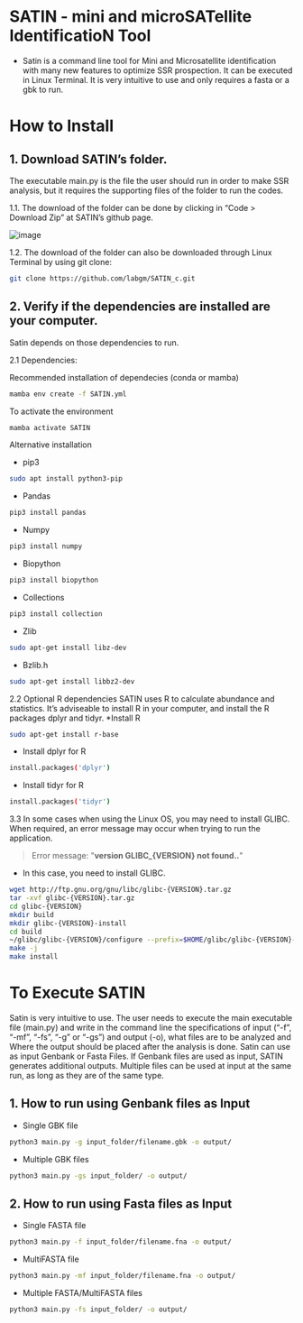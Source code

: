 # SATIN - mini and  microSATellite IdentificatioN Tool
- Satin is a command line tool for Mini and Microsatellite identification with many new features to optimize SSR prospection. It can be executed in Linux Terminal. It is very intuitive to use and only requires a fasta or a gbk to run.

# How to Install
## 1. Download SATIN’s folder. 
The executable main.py is the file the user should run in order to make SSR analysis, but it requires the supporting files of the folder to run the codes.

1.1. The download of the folder can be done by clicking in “Code > Download Zip” at SATIN’s github page.

![image](https://github.com/labgm/SATIN_c/assets/101668229/faae9662-6651-4e5c-885a-e684230493ba)

 
1.2. The download of the folder can also be downloaded through Linux Terminal by using git clone:
```sh
git clone https://github.com/labgm/SATIN_c.git
```


## 2. Verify if the dependencies are installed are your computer. 
Satin depends on those dependencies to run.
   
  2.1 Dependencies:

  Recommended installation of dependecies (conda or mamba)

```sh
mamba env create -f SATIN.yml
```

  To activate the environment

```sh
mamba activate SATIN
```
  Alternative installation
   
* pip3
```sh
sudo apt install python3-pip
```

* Pandas 
```sh
pip3 install pandas
```
* Numpy 
```sh
pip3 install numpy
```
* Biopython
```sh
pip3 install biopython
```
* Collections 
```sh
pip3 install collection
```
* Zlib 
```sh
sudo apt-get install libz-dev
```
* Bzlib.h
```sh
sudo apt-get install libbz2-dev
```

2.2 Optional R dependencies
SATIN uses R to calculate abundance and statistics. It’s adviseable to install R in your computer, and install the R packages dplyr and tidyr.
*Install R
```sh
sudo apt-get install r-base
```

* Install dplyr for R
```sh
install.packages('dplyr')
```

* Install tidyr for R 
```sh
install.packages('tidyr')
```

3.3 In some cases when using the Linux OS, you may need to install GLIBC. When required, an error message may occur when trying to run the application.
> Error message: "**version GLIBC_{VERSION} not found..**"

* In this case, you need to install GLIBC.
```sh
wget http://ftp.gnu.org/gnu/libc/glibc-{VERSION}.tar.gz
tar -xvf glibc-{VERSION}.tar.gz
cd glibc-{VERSION}
mkdir build 
mkdir glibc-{VERSION}-install
cd build
~/glibc/glibc-{VERSION}/configure --prefix=$HOME/glibc/glibc-{VERSION}-install
make -j
make install
```

# To Execute SATIN 
Satin is very intuitive to use. The user needs to execute the main executable file (main.py) and write in the command line the specifications of input (“-f”, “-mf”, “-fs”, “-g” or “-gs”)  and output (-o), what files are to be analyzed and Where the output should be placed after the analysis is done. 
Satin can use as input Genbank or Fasta Files. If Genbank files are used as input, SATIN generates additional outputs.
Multiple files can be used at input at the same run, as long as they are of the same type.
 
## 1.	How to run using Genbank files as Input
* Single GBK file
```sh
python3 main.py -g input_folder/filename.gbk -o output/
```
* Multiple GBK files
```sh
python3 main.py -gs input_folder/ -o output/
```
## 2.	How to run using Fasta files as Input
* Single FASTA file
```sh
python3 main.py -f input_folder/filename.fna -o output/
```
* MultiFASTA file
```sh
python3 main.py -mf input_folder/filename.fna -o output/
```
* Multiple FASTA/MultiFASTA files
```sh
python3 main.py -fs input_folder/ -o output/
```